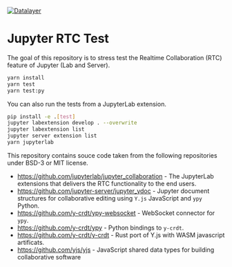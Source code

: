 [![Datalayer](https://assets.datalayer.design/datalayer-25.svg)](https://datalayer.io)

# Jupyter RTC Test

The goal of this repository is to stress test the Realtime Collaboration (RTC) feature of Jupyter (Lab and Server).

```bash
yarn install
yarn test
yarn test:py
```

You can also run the tests from a JupyterLab extension.

```bash
pip install -e .[test]
jupyter labextension develop . --overwrite
jupyter labextension list
jupyter server extension list
yarn jupyterlab
```

This repository contains souce code taken from the following repositories under BSD-3 or MIT license.

- https://github.com/jupyterlab/jupyter_collaboration - The JupyterLab extensions that delivers the RTC functionality to the end users.
- https://github.com/jupyter-server/jupyter_ydoc - Jupyter document structures for collaborative editing using `Y.js` JavaScript and `ypy` Python.
- https://github.com/y-crdt/ypy-websocket - WebSocket connector for `ypy`.
- https://github.com/y-crdt/ypy - Python bindings to `y-crdt`.
- https://github.com/y-crdt/y-crdt - Rust port of Y.js with WASM javascript artificats.
- https://github.com/yjs/yjs - JavaScript shared data types for building collaborative software
